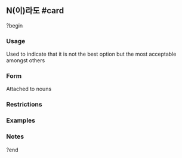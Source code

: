 ## N(이)라도 #card
?begin
### Usage
Used to indicate that it is not the best option but the most acceptable amongst others
### Form
Attached to nouns
### Restrictions
### Examples

### Notes
?end
